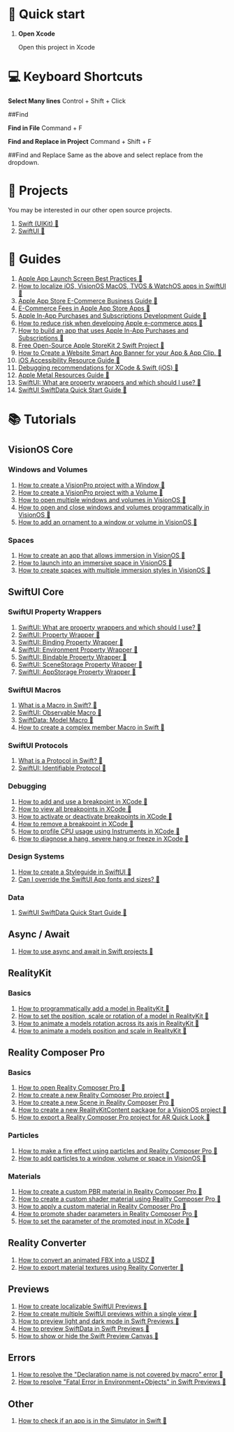 # 🚀 Quick start

1.  **Open Xcode**

    Open this project in Xcode

# 💻 Keyboard Shortcuts

**Select Many lines**
Control + Shift + Click

##Find

**Find in File**
Command + F

**Find and Replace in Project**
Command + Shift + F

##Find and Replace
Same as the above and select replace from the dropdown.


# 📁 Projects

You may be interested in our other open source projects.

1. <a href="https://github.com/delasign/swift-starter-project">Swift (UIKit) 🔗</a>
2. <a href="https://github.com/delasign/swiftui-starter-project">SwiftUI 🔗</a>

# 📰 Guides

1. <a href="https://delasign.com/blog/apple-launch-screen-best-practices/?utm=visionOS-starter-project">Apple App Launch Screen Best Practices 🔗</a>
2. <a href="https://www.delasign.com/blog/how-to-localize-ios-visionos-macos-tvos-watchos-apps-in-swiftui/?utm=visionOS-starter-project">How to localize iOS, VisionOS MacOS, TVOS & WatchOS apps in SwiftUI 🔗</a>
3. <a href="https://delasign.com/blog/apple-app-store-ecommerce-business-guide">Apple App Store E-Commerce Business Guide 🔗</a>
4. <a href="https://delasign.com/blog/e-commerce-fees-in-apple-app-store-apps">E-Commerce Fees in Apple App Store Apps 🔗</a>
5. <a href="https://delasign.com/blog/apple-in-app-purchases-and-subscription-development-guide">Apple In-App Purchases and Subscriptions Development Guide 🔗</a>
6. <a href="https://delasign.com/blog/apple-e-commerce-development">How to reduce risk when developing Apple e-commerce apps 🔗</a>
7. <a href="https://delasign.com/blog/apple-ecommerce-business-guide">How to build an app that uses Apple In-App Purchases and Subscriptions 🔗</a>
8. <a href="https://delasign.com/blog/free-open-source-apple-storekit-2-project">Free Open-Source Apple StoreKit 2 Swift Project 🔗</a>
9. <a href="https://delasign.com/blog/smartappbanner/?utm=visionOS-starter-project">How to Create a Website Smart App Banner for your App & App Clip. 🔗</a>
10. <a href="https://delasign.com/blog/ios-accessibility-resources-guide/?utm=visionOS-starter-project">iOS Accessibility Resource Guide 🔗</a>
11. <a href="https://delasign.com/blog/xcode-debugging-in-console/?utm=visionOS-starter-project">Debugging recommendations for XCode & Swift (iOS) 🔗</a>
12. <a href="https://delasign.com/blog/apple-metal-resources-guide/?utm=visionOS-starter-project">Apple Metal Resources Guide 🔗</a>
13. <a href="https://www.delasign.com/blog/swiftui-what-are-property-wrappers-and-which-should-i-use/?utm=visionOS-starter-project">SwiftUI: What are property wrappers and which should I use? 🔗</a>
14. <a href="https://delasign.com/blog/swiftui-swiftdata-quick-start-guide/?utm=visionOS-starter-project">SwiftUI SwiftData Quick Start Guide 🔗</a>

# 📚 Tutorials

## VisionOS Core

### Windows and Volumes
1. <a href="https://delasign.com/blog/how-to-create-a-visionpro-project-with-a-window/?utm=visionOS-starter-project">How to create a VisionPro project with a Window 🔗</a>
2. <a href="https://delasign.com/blog/how-to-create-a-visionpro-project-with-a-volume/?utm=visionOS-starter-project">How to create a VisionPro project with a Volume 🔗</a>
3. <a href="https://www.delasign.com/blog/how-to-open-multiple-windows-and-volumes-in-visionos/?utm=visionOS-starter-project">How to open multiple windows and volumes in VisionOS 🔗</a>
4. <a href="https://www.delasign.com/blog/how-to-open-and-close-windows-and-volumes-programmatically-in-visionos/?utm=visionOS-starter-project">How to open and close windows and volumes programmatically in VisionOS 🔗</a>
5. <a href="https://www.delasign.com/blog/how-to-add-an-ornament-to-a-window-or-volume-in-visionos/?utm=visionOS-starter-project">How to add an ornament to a window or volume in VisionOS 🔗</a>

### Spaces
1. <a href="https://www.delasign.com/blog/how-to-create-an-app-that-allows-immersion-in-visionos/?utm=visionOS-starter-project">How to create an app that allows immersion in VisionOS 🔗</a>
2. <a href="https://www.delasign.com/blog/how-to-launch-into-an-immersive-space-in-visionos/?utm=visionOS-starter-project">How to launch into an immersive space in VisionOS 🔗</a>
3. <a href="https://www.delasign.com/blog/how-to-create-spaces-with-multiple-immersion-styles-in-visionos/?utm=visionOS-starter-project">How to create spaces with multiple immersion styles in VisionOS 🔗</a>

## SwiftUI Core

### SwiftUI Property Wrappers
1. <a href="https://www.delasign.com/blog/swiftui-what-are-property-wrappers-and-which-should-i-use/?utm=visionOS-starter-project">SwiftUI: What are property wrappers and which should I use? 🔗</a>
2. <a href="https://delasign.com/blog/swiftui-state-property-wrapper/?utm=visionOS-starter-project">SwiftUI: Property Wrapper 🔗</a>
3. <a href="https://www.delasign.com/blog/swiftui-binding-property-wrapper/?utm=visionOS-starter-project">SwiftUI: Binding Property Wrapper 🔗</a>
4. <a href="https://www.delasign.com/blog/swiftui-environment-property-wrapper/?utm=visionOS-starter-project">SwiftUI: Environment Property Wrapper 🔗</a>
5. <a href="https://www.delasign.com/blog/swiftui-bindable-property-wrapper/?utm=visionOS-starter-project">SwiftUI: Bindable Property Wrapper 🔗</a>
6. <a href="https://www.delasign.com/blog/swiftui-appstorage-property-wrapper-2/?utm=visionOS-starter-project">SwiftUI: SceneStorage Property Wrapper 🔗</a>
7. <a href="https://www.delasign.com/blog/swiftui-appstorage-property-wrapper/?utm=visionOS-starter-project">SwiftUI: AppStorage Property Wrapper 🔗</a>

### SwiftUI Macros

1. <a href="?utm=visionOS-starter-project">What is a Macro in Swift? 🔗</a>
2. <a href="https://www.delasign.com/blog/swiftui-observable-macro/?utm=visionOS-starter-project">SwiftUI: Observable Macro 🔗</a>
3. <a href="https://www.delasign.com/blog/swiftdata-model-macro/?utm=visionOS-starter-project">SwiftData: Model Macro 🔗</a>
4. <a href="https://www.delasign.com/blog/how-to-create-a-complex-member-macro-in-swift/?utm=visionOS-starter-project">How to create a complex member Macro in Swift 🔗</a>

### SwiftUI Protocols
1. <a href="https://www.delasign.com/blog/what-is-a-protocol-in-swift/?utm=visionOS-starter-project">What is a Protocol in Swift? 🔗</a>
2. <a href="https://www.delasign.com/blog/swiftui-identifiable-protocol/?utm=visionOS-starter-project">SwiftUI: Identifiable Protocol 🔗</a>

### Debugging
1. <a href="https://delasign.com/blog/xcode-add-use-breakpoint/?utm=visionOS-starter-project">How to add and use a breakpoint in XCode 🔗</a>
2. <a href="https://delasign.com/blog/xcode-view-all-breakpoint/?utm=visionOS-starter-project">How to view all breakpoints in XCode 🔗</a>
3. <a href="https://delasign.com/blog/xcode-activate-or-deactivate-breakpoints/?utm=visionOS-starter-project">How to activate or deactivate breakpoints in XCode 🔗</a>
4. <a href="https://delasign.com/blog/xcode-remove-breakpoint/?utm=visionOS-starter-project">How to remove a breakpoint in XCode 🔗</a>
5. <a href="https://delasign.com/blog/xcode-instruments-profile-cpu/?utm=visionOS-starter-project">How to profile CPU usage using Instruments in XCode 🔗</a>
6. <a href="https://delasign.com/blog/xcode-instruments-diagnose-cpu-memory/?utm=visionOS-starter-project">How to diagnose a hang, severe hang or freeze in XCode 🔗</a>

### Design Systems
1. <a href="https://delasign.com/blog/how-to-create-a-styleguide-in-swiftui/?utm=visionOS-starter-project">How to create a Styleguide in SwiftUI 🔗</a>
2. <a href="https://delasign.com/blog/can-i-override-the-swiftui-app-fonts-and-sizes/?utm=visionOS-starter-project">Can I override the SwiftUI App fonts and sizes? 🔗</a>

### Data
1. <a href="https://delasign.com/blog/swiftui-swiftdata-quick-start-guide/?utm=visionOS-starter-project">SwiftUI SwiftData Quick Start Guide 🔗</a>

## Async / Await
1. <a href="https://delasign.com/blog/swift-async-await/?utm=visionOS-starter-project">How to use async and await in Swift projects 🔗</a>

## RealityKit

### Basics
1. <a href="https://www.delasign.com/blog/how-to-programmatically-add-a-model-in-realitykit/?utm=visionOS-starter-project">How to programmatically add a model in RealityKit     🔗</a>
2. <a href="https://www.delasign.com/blog/how-to-set-the-position-scale-or-rotation-of-a-model-in-realitykit/?utm=visionOS-starter-project">How to set the position, scale or rotation of a model in RealityKit 🔗</a>
3. <a href="https://www.delasign.com/blog/how-to-animate-a-models-rotation-across-its-axis-in-realitykit/?utm=visionOS-starter-project">How to animate a models rotation across its axis in RealityKit 🔗</a>
4. <a href="https://www.delasign.com/blog/how-to-animate-a-models-position-and-scale-in-realitykit/?utm=visionOS-starter-project">How to animate a models position and scale in RealityKit 🔗</a>


## Reality Composer Pro

### Basics

1. <a href="https://www.delasign.com/blog/how-to-open-reality-composer-pro/?utm=visionOS-starter-project">How to open Reality Composer Pro 🔗</a>
2. <a href="https://www.delasign.com/blog/how-to-create-a-new-reality-composer-pro-project/?utm=visionOS-starter-project">How to create a new Reality Composer Pro project 🔗</a>
3. <a href="https://www.delasign.com/blog/how-to-create-a-new-scene-in-reality-composer-pro/?utm=visionOS-starter-project">How to create a new Scene in Reality Composer Pro 🔗</a>
4. <a href="https://www.delasign.com/blog/how-to-create-a-new-realitykitcontent-package-for-a-visionos-project/?utm=visionOS-starter-project">How to create a new RealityKitContent package for a VisionOS project 🔗</a>
5. <a href="https://www.delasign.com/blog/how-to-export-a-reality-composer-pro-project-for-ar-quick-look/?utm=visionOS-starter-project">How to export a Reality Composer Pro project for AR Quick Look 🔗</a>


### Particles

1. <a href="https://www.delasign.com/blog/how-to-make-a-fire-effect-using-particles-and-reality-composer-pro/?utm=visionOS-starter-project">How to make a fire effect using particles and Reality Composer Pro 🔗</a>
2. <a href="https://www.delasign.com/blog/how-to-add-particles-to-a-window-volume-or-space-in-visionos/?utm=visionOS-starter-project">How to add particles to a window, volume or space in VisionOS 🔗</a>

### Materials

1. <a href="https://www.delasign.com/blog/how-to-create-a-custom-pbr-material-in-reality-composer-pro/?utm=visionOS-starter-project">How to create a custom PBR material in Reality Composer Pro 🔗</a>
2. <a href="https://www.delasign.com/blog/how-to-create-a-custom-shader-material-using-reality-composer-pro/?utm=visionOS-starter-project">How to create a custom shader material using Reality Composer Pro 🔗</a>
3. <a href="https://www.delasign.com/blog/how-to-apply-a-custom-material-in-reality-composer-pro/?utm=visionOS-starter-project">How to apply a custom material in Reality Composer Pro 🔗</a>
4. <a href="https://www.delasign.com/blog/how-to-promote-shader-parameters-in-reality-composer-pro/?utm=visionOS-starter-project">How to promote shader parameters in Reality Composer Pro 🔗</a>
5. <a href="https://www.delasign.com/blog/how-to-set-the-parameter-of-the-promoted-input-in-xcode/?utm=visionOS-starter-project">How to set the parameter of the promoted input in XCode 🔗</a>

## Reality Converter

1. <a href="https://www.delasign.com/blog/how-to-convert-an-animated-fbx-into-a-usdz/?utm=visionOS-starter-project">How to convert an animated FBX into a USDZ 🔗</a>
2. <a href="https://www.delasign.com/blog/how-to-export-material-textures-using-reality-converter/?utm=visionOS-starter-project">How to export material textures using Reality Converter 🔗</a>


## Previews
1. <a href="https://www.delasign.com/blog/how-to-create-localizable-swiftui-previews/?utm=visionOS-starter-project">How to create localizable SwiftUI Previews 🔗</a>
2. <a href="https://www.delasign.com/blog/how-to-create-multiple-swiftui-previews-within-a-single-view/?utm=visionOS-starter-project">How to create multiple SwiftUI previews within a single view 🔗</a>
3. <a href="https://delasign.com/blog/how-to-preview-light-and-dark-mode-in-swift-previews/?utm=visionOS-starter-project">How to preview light and dark mode in Swift Previews 🔗</a>
4. <a href="https://delasign.com/blog/how-to-preview-swiftdata/?utm=visionOS-starter-project">How to preview SwiftData in Swift Previews 🔗</a>
5. <a href="https://www.delasign.com/blog/how-to-show-or-hide-the-swift-preview-canvas/?utm=visionOS-starter-project">How to show or hide the Swift Preview Canvas 🔗</a>

## Errors
1. <a href="https://www.delasign.com/blog/how-to-resolve-the-declaration-name-is-not-covered-by-macro-error/?utm=visionOS-starter-project">How to resolve the "Declaration name is not covered by macro" error 🔗</a>
2. <a href="https://www.delasign.com/blog/how-to-resolve-fatal-error-in-environment-objects-in-swift-previews/?utm=visionOS-starter-project">How to resolve "Fatal Error in Environment+Objects" in Swift Previews 🔗</a>

## Other

1. <a href="https://www.delasign.com/blog/how-to-check-if-an-app-is-in-the-simulator-in-swift/?utm=visionOS-starter-project">How to check if an app is in the Simulator in Swift 🔗</a>

